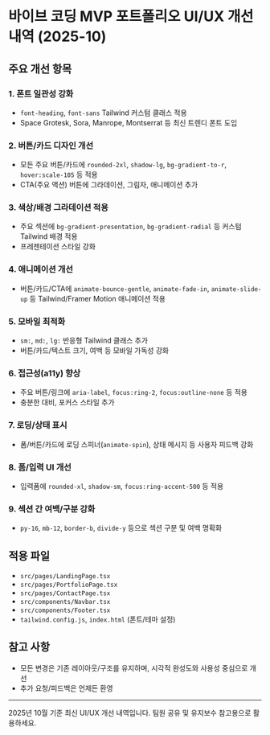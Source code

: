 # 바이브 코딩 MVP 포트폴리오 UI/UX 개선 내역 (2025-10)

## 주요 개선 항목

### 1. 폰트 일관성 강화
- `font-heading`, `font-sans` Tailwind 커스텀 클래스 적용
- Space Grotesk, Sora, Manrope, Montserrat 등 최신 트렌디 폰트 도입

### 2. 버튼/카드 디자인 개선
- 모든 주요 버튼/카드에 `rounded-2xl`, `shadow-lg`, `bg-gradient-to-r`, `hover:scale-105` 등 적용
- CTA(주요 액션) 버튼에 그라데이션, 그림자, 애니메이션 추가

### 3. 색상/배경 그라데이션 적용
- 주요 섹션에 `bg-gradient-presentation`, `bg-gradient-radial` 등 커스텀 Tailwind 배경 적용
- 프레젠테이션 스타일 강화

### 4. 애니메이션 개선
- 버튼/카드/CTA에 `animate-bounce-gentle`, `animate-fade-in`, `animate-slide-up` 등 Tailwind/Framer Motion 애니메이션 적용

### 5. 모바일 최적화
- `sm:`, `md:`, `lg:` 반응형 Tailwind 클래스 추가
- 버튼/카드/텍스트 크기, 여백 등 모바일 가독성 강화

### 6. 접근성(a11y) 향상
- 주요 버튼/링크에 `aria-label`, `focus:ring-2`, `focus:outline-none` 등 적용
- 충분한 대비, 포커스 스타일 추가

### 7. 로딩/상태 표시
- 폼/버튼/카드에 로딩 스피너(`animate-spin`), 상태 메시지 등 사용자 피드백 강화

### 8. 폼/입력 UI 개선
- 입력폼에 `rounded-xl`, `shadow-sm`, `focus:ring-accent-500` 등 적용

### 9. 섹션 간 여백/구분 강화
- `py-16`, `mb-12`, `border-b`, `divide-y` 등으로 섹션 구분 및 여백 명확화

## 적용 파일
- `src/pages/LandingPage.tsx`
- `src/pages/PortfolioPage.tsx`
- `src/pages/ContactPage.tsx`
- `src/components/Navbar.tsx`
- `src/components/Footer.tsx`
- `tailwind.config.js`, `index.html` (폰트/테마 설정)

## 참고 사항
- 모든 변경은 기존 레이아웃/구조를 유지하며, 시각적 완성도와 사용성 중심으로 개선
- 추가 요청/피드백은 언제든 환영

---
2025년 10월 기준 최신 UI/UX 개선 내역입니다. 팀원 공유 및 유지보수 참고용으로 활용하세요.
